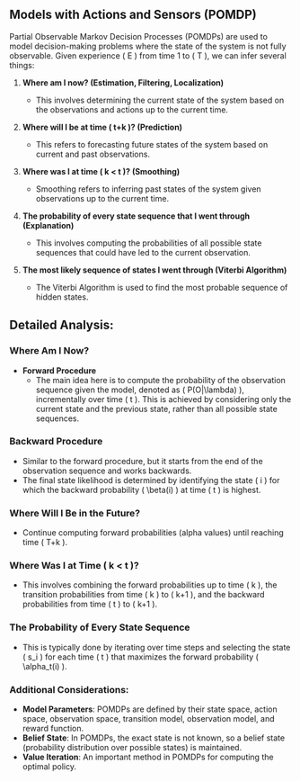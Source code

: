 ## Models with Actions and Sensors (POMDP)

Partial Observable Markov Decision Processes (POMDPs) are used to model decision-making problems where the state of the system is not fully observable. Given experience \( E \) from time 1 to \( T \), we can infer several things:

1. **Where am I now? (Estimation, Filtering, Localization)**
   - This involves determining the current state of the system based on the observations and actions up to the current time.

2. **Where will I be at time \( t+k \)? (Prediction)**
   - This refers to forecasting future states of the system based on current and past observations.

3. **Where was I at time \( k < t \)? (Smoothing)**
   - Smoothing refers to inferring past states of the system given observations up to the current time.

4. **The probability of every state sequence that I went through (Explanation)**
   - This involves computing the probabilities of all possible state sequences that could have led to the current observation.

5. **The most likely sequence of states I went through (Viterbi Algorithm)**
   - The Viterbi Algorithm is used to find the most probable sequence of hidden states.

## Detailed Analysis:

### Where Am I Now?
- **Forward Procedure**
  - The main idea here is to compute the probability of the observation sequence given the model, denoted as \( P(O|\lambda) \), incrementally over time \( t \). This is achieved by considering only the current state and the previous state, rather than all possible state sequences.

### Backward Procedure
- Similar to the forward procedure, but it starts from the end of the observation sequence and works backwards.
- The final state likelihood is determined by identifying the state \( i \) for which the backward probability \( \beta(i) \) at time \( t \) is highest.

### Where Will I Be in the Future?
- Continue computing forward probabilities (alpha values) until reaching time \( T+k \).

### Where Was I at Time \( k < t \)?
- This involves combining the forward probabilities up to time \( k \), the transition probabilities from time \( k \) to \( k+1 \), and the backward probabilities from time \( t \) to \( k+1 \).

### The Probability of Every State Sequence
- This is typically done by iterating over time steps and selecting the state \( s_i \) for each time \( t \) that maximizes the forward probability \( \alpha_t(i) \).

### Additional Considerations:
- **Model Parameters**: POMDPs are defined by their state space, action space, observation space, transition model, observation model, and reward function.
- **Belief State**: In POMDPs, the exact state is not known, so a belief state (probability distribution over possible states) is maintained.
- **Value Iteration**: An important method in POMDPs for computing the optimal policy.

